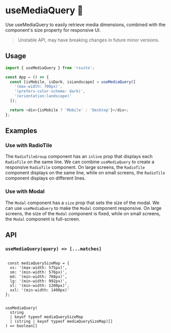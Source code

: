# useMediaQuery 🧪

Use useMediaQuery to easily retrieve media dimensions, combined with the component's size property for responsive UI.

> Unstable API, may have breaking changes in future minor versions.

## Usage

```js
import { useMediaQuery } from 'rsuite';

const App = () => {
  const [isMobile, isDark, isLandscape] = useMediaQuery([
    '(max-width: 700px)',
    '(prefers-color-scheme: dark)',
    '(orientation:landscape)'
  ]);

  return <div>{isMobile ? 'Mobile' : 'Desktop'}</div>;
};
```

## Examples

### Use with RadioTile

The `RadioTileGroup` component has an `inline` prop that displays each `RadioTile` on the same line. We can combine `useMediaQuery` to create a responsive `RadioTile` component. On large screens, the `RadioTile` component displays on the same line, while on small screens, the `RadioTile` component displays on different lines.

<!--{include:`radio-tile.md`}-->

### Use with Modal

The `Modal` component has a `size` prop that sets the size of the modal. We can use `useMediaQuery` to make the `Modal` component responsive. On large screens, the size of the `Modal` component is fixed, while on small screens, the `Modal` component is full-screen.

<!--{include:`modal.md`}-->

## API

### `useMediaQuery(query) => [...matches]`

```tsx

 const mediaQuerySizeMap = {
  xs: '(max-width: 575px)',
  sm: '(min-width: 576px)',
  md: '(min-width: 768px)',
  lg: '(min-width: 992px)',
  xl: '(min-width: 1200px)',
  xxl: '(min-width: 1400px)'
};


useMediaQuery(
  string
  | keyof typeof mediaQuerySizeMap
  | (string | keyof typeof mediaQuerySizeMap)[]
) => boolean[]
```
